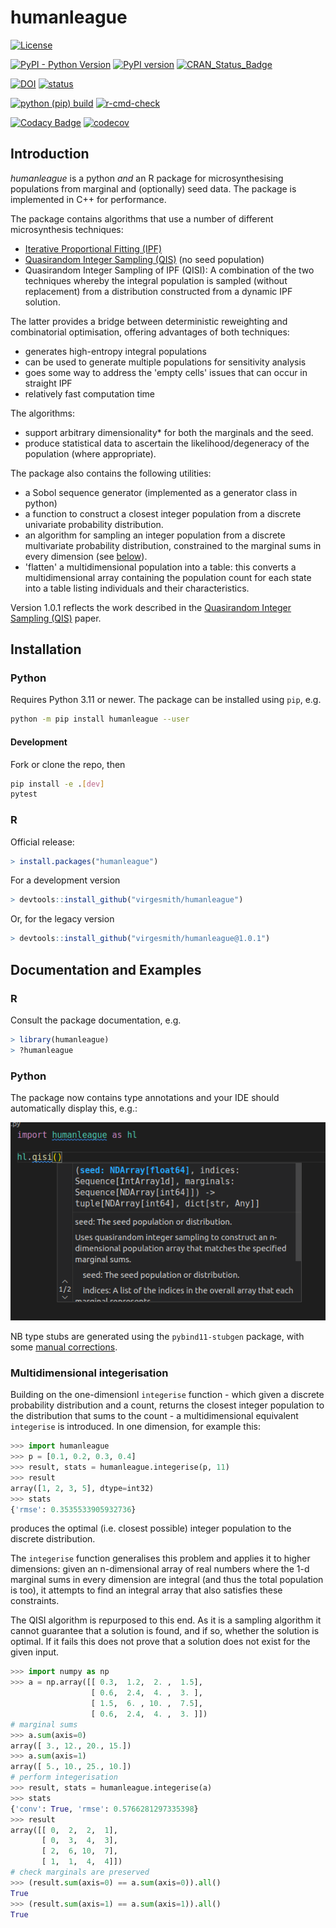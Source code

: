 # humanleague

[![License](https://img.shields.io/github/license/mashape/apistatus.svg)](https://opensource.org/licenses/MIT)

[![PyPI - Python Version](https://img.shields.io/pypi/pyversions/humanleague)](https://pypi.org/project/humanleague/)
[![PyPI version](https://badge.fury.io/py/humanleague.svg)](https://badge.fury.io/py/humanleague)
[![CRAN\_Status\_Badge](https://www.r-pkg.org/badges/version/humanleague)](https://CRAN.R-project.org/package=humanleague)

[![DOI](https://zenodo.org/badge/95961787.svg)](https://zenodo.org/badge/latestdoi/95961787)
[![status](https://joss.theoj.org/papers/d5aaf6e1c2efed431c506762622473b4/status.svg)](https://joss.theoj.org/papers/d5aaf6e1c2efed431c506762622473b4)

[![python (pip) build](https://github.com/virgesmith/humanleague/actions/workflows/python-test.yml/badge.svg)](https://github.com/virgesmith/humanleague/actions/workflows/python-test.yml/badge.svg)
[![r-cmd-check](https://github.com/virgesmith/humanleague/actions/workflows/r-cmd-check.yml/badge.svg)](https://github.com/virgesmith/humanleague/actions/workflows/r-cmd-check/badge.svg)

[![Codacy Badge](https://app.codacy.com/project/badge/Grade/430da36db15f46978bfccd1ad3243ae9)](https://www.codacy.com/gh/virgesmith/humanleague/dashboard?utm_source=github.com&amp;utm_medium=referral&amp;utm_content=virgesmith/humanleague&amp;utm_campaign=Badge_Grade)
[![codecov](https://codecov.io/gh/virgesmith/humanleague/branch/main/graph/badge.svg)](https://codecov.io/gh/virgesmith/humanleague)

## Introduction

*humanleague* is a python *and* an R package for microsynthesising populations from marginal and (optionally) seed data. The package is implemented in C++ for performance.

The package contains algorithms that use a number of different microsynthesis techniques:

- [Iterative Proportional Fitting (IPF)](https://en.wikipedia.org/wiki/Iterative_proportional_fitting)
- [Quasirandom Integer Sampling (QIS)](http://jasss.soc.surrey.ac.uk/20/4/14.html) (no seed population)
- Quasirandom Integer Sampling of IPF (QISI): A combination of the two techniques whereby the integral population is sampled (without replacement) from a distribution constructed from a dynamic IPF solution.

The latter provides a bridge between deterministic reweighting and combinatorial optimisation, offering advantages of both techniques:

- generates high-entropy integral populations
- can be used to generate multiple populations for sensitivity analysis
- goes some way to address the 'empty cells' issues that can occur in straight IPF
- relatively fast computation time

The algorithms:

- support arbitrary dimensionality* for both the marginals and the seed.
- produce statistical data to ascertain the likelihood/degeneracy of the population (where appropriate).

The package also contains the following utilities:

- a Sobol sequence generator (implemented as a generator class in python)
- a function to construct a closest integer population from a discrete univariate probability distribution.
- an algorithm for sampling an integer population from a discrete multivariate probability distribution, constrained to the marginal sums in every dimension (see [below](#multidimensional-integerisation)).
- 'flatten' a multidimensional population into a table: this converts a multidimensional array containing the population count for each state into a table listing individuals and their characteristics.

Version 1.0.1 reflects the work described in the [Quasirandom Integer Sampling (QIS)](http://jasss.soc.surrey.ac.uk/20/4/14.html) paper.

## Installation

### Python

Requires Python 3.11 or newer. The package can be installed using `pip`, e.g.


```bash
python -m pip install humanleague --user
```

#### Development

Fork or clone the repo, then

```bash
pip install -e .[dev]
pytest
```

### R

Official release:

```r
> install.packages("humanleague")
```

For a development version

```r
> devtools::install_github("virgesmith/humanleague")
```

Or, for the legacy version

```r
> devtools::install_github("virgesmith/humanleague@1.0.1")
```

## Documentation and Examples

### R

Consult the package documentation, e.g.

```r
> library(humanleague)
> ?humanleague
```

### Python

The package now contains type annotations and your IDE should automatically display this, e.g.:

![help](./doc/help.png)

NB type stubs are generated using the `pybind11-stubgen` package, with some [manual corrections](./doc/type-stubs.md).

### Multidimensional integerisation

Building on the one-dimensionl `integerise` function - which given a discrete probability distribution and a count, returns the closest integer population to the distribution that sums to the count - a multidimensional equivalent `integerise` is introduced. In one dimension, for example this:

```python
>>> import humanleague
>>> p = [0.1, 0.2, 0.3, 0.4]
>>> result, stats = humanleague.integerise(p, 11)
>>> result
array([1, 2, 3, 5], dtype=int32)
>>> stats
{'rmse': 0.3535533905932736}
```

produces the optimal (i.e. closest possible) integer population to the discrete distribution.

The `integerise` function generalises this problem and applies it to higher dimensions: given an n-dimensional array of real numbers where the 1-d marginal sums in every dimension are integral (and thus the total population is too), it attempts to find an integral array that also satisfies these constraints.

The QISI algorithm is repurposed to this end. As it is a sampling algorithm it cannot guarantee that a solution is found, and if so, whether the solution is optimal. If it fails this does not prove that a solution does not exist for the given input.

```python
>>> import numpy as np
>>> a = np.array([[ 0.3,  1.2,  2. ,  1.5],
                  [ 0.6,  2.4,  4. ,  3. ],
                  [ 1.5,  6. , 10. ,  7.5],
                  [ 0.6,  2.4,  4. ,  3. ]])
# marginal sums
>>> a.sum(axis=0)
array([ 3., 12., 20., 15.])
>>> a.sum(axis=1)
array([ 5., 10., 25., 10.])
# perform integerisation
>>> result, stats = humanleague.integerise(a)
>>> stats
{'conv': True, 'rmse': 0.5766281297335398}
>>> result
array([[ 0,  2,  2,  1],
       [ 0,  3,  4,  3],
       [ 2,  6, 10,  7],
       [ 1,  1,  4,  4]])
# check marginals are preserved
>>> (result.sum(axis=0) == a.sum(axis=0)).all()
True
>>> (result.sum(axis=1) == a.sum(axis=1)).all()
True
```
